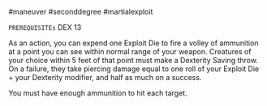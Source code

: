 #maneuver #seconddegree #martialexploit 

`PREREQUISITEs`
DEX 13

As an action, you can expend one Exploit Die to fire a volley of ammunition at a point you can see within normal range of your weapon. Creatures of your choice within 5 feet of that point must make a Dexterity Saving throw. On a failure, they take piercing damage equal to one roll of your Exploit Die + your Dexterity modifier, and half as much on a success.

You must have enough ammunition to hit each target.